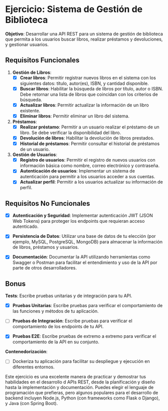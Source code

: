 # Ejercicio: Sistema de Gestión de Biblioteca

**Objetivo**: Desarrollar una API REST para un sistema de gestión de biblioteca que permita a los usuarios buscar libros, realizar préstamos y devoluciones, y gestionar usuarios.

## Requisitos Funcionales
1. **Gestión de Libros**:
	- [X] **Crear libros**: Permitir registrar nuevos libros en el sistema con los siguientes datos: título, autor(es), ISBN, y cantidad disponible.
	- [X] **Buscar libros**: Habilitar la búsqueda de libros por título, autor o ISBN. Debe retornar una lista de libros que coincidan con los criterios de búsqueda.
	- [X] **Actualizar libros**: Permitir actualizar la información de un libro existente.
	- [X] **Eliminar libros**: Permitir eliminar un libro del sistema.
2. **Préstamos**:
	- [X] **Realizar préstamo**: Permitir a un usuario realizar el préstamo de un libro. Se debe verificar la disponibilidad del libro.
	- [X] **Devolución de libros**: Habilitar la devolución de libros prestados.
	- [X] **Historial de préstamos**: Permitir consultar el historial de préstamos de un usuario.
3. **Gestión de Usuarios**:
	- [X] **Registro de usuarios**: Permitir el registro de nuevos usuarios con información básica como nombre, correo electrónico y contraseña.
	- [X] **Autenticación de usuarios**: Implementar un sistema de autenticación para permitir a los usuarios acceder a sus cuentas.
	- [X] **Actualizar perfil**: Permitir a los usuarios actualizar su información de perfil.

## Requisitos No Funcionales

- [X] **Autenticación y Seguridad**: Implementar autenticación JWT (JSON Web Tokens) para proteger los endpoints que requieran acceso autenticado.
- [X] **Persistencia de Datos**: Utilizar una base de datos de tu elección (por ejemplo, MySQL, PostgreSQL, MongoDB) para almacenar la información de libros, préstamos y usuarios.
- [X] **Documentación**: Documentar la API utilizando herramientas como Swagger o Postman para facilitar el entendimiento y uso de la API por parte de otros desarrolladores.


## Bonus

**Tests**: Escribe pruebas unitarias y de integración para tu API.
  - [X] **Pruebas Unitarias**: Escribe pruebas para verificar el comportamiento de las funciones y métodos de tu aplicación.
  - [ ] **Pruebas de Integración**: Escribe pruebas para verificar el comportamiento de los endpoints de tu API.
  - [X] **Pruebas E2E**: Escribe pruebas de extremo a extremo para verificar el comportamiento de la API en su conjunto.


**Contenedorización**: 
  - [ ] Dockeriza tu aplicación para facilitar su despliegue y ejecución en diferentes entornos.

Este ejercicio es una excelente manera de practicar y demostrar tus habilidades en el desarrollo d APIs REST, desde la planificación y diseño hasta la implementación y documentación. Puedes elegir el lenguaje de programación que prefieras, pero algunos populares para el desarrollo de backend incluyen Node.js, Python (con frameworks como Flask o Django), y Java (con Spring Boot).